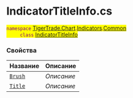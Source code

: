 
# IndicatorTitleInfo.cs
<mark style="color:purple;">`namespace` [TigerTrade.Chart](../../../../TigerTrade.Chart.md).[Indicators](../../../../TigerTrade.Chart/Indicators.md).[Common](../../../../TigerTrade.Chart/Indicators/Common.md)  
&nbsp;&nbsp;&nbsp;&nbsp;&nbsp;&nbsp;&nbsp;&nbsp;&nbsp;`class` [IndicatorTitleInfo](../IndicatorTitleInfo.cs.md)

### Свойства
| Название | Описание |
| --- | --- |
| [`Brush`](./Свойства/Brush.md) | *Описание* |
| [`Title`](./Свойства/Title.md) | *Описание* |
